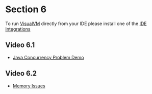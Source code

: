 # Section 6

To run [VisualVM](https://visualvm.github.io/) directly from your IDE please install one of the [IDE Integrations](https://visualvm.github.io/idesupport.html)

## Video 6.1
- [Java Concurrency Problem Demo](concurrency-problems)

## Video 6.2
- [Memory Issues](memory-issues)


